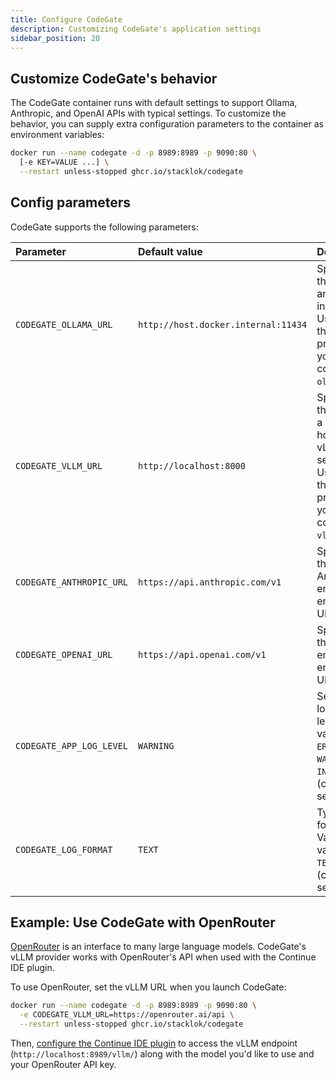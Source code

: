 ```yaml
---
title: Configure CodeGate
description: Customizing CodeGate's application settings
sidebar_position: 20
---
```


## Customize CodeGate's behavior

The CodeGate container runs with default settings to support Ollama, Anthropic,
and OpenAI APIs with typical settings. To customize the behavior, you can supply
extra configuration parameters to the container as environment variables:

```bash {2}
docker run --name codegate -d -p 8989:8989 -p 9090:80 \
  [-e KEY=VALUE ...] \
  --restart unless-stopped ghcr.io/stacklok/codegate
```

## Config parameters

CodeGate supports the following parameters:

| Parameter                | Default value                       | Description                                                                                                   |
| :----------------------- | :---------------------------------- | :------------------------------------------------------------------------------------------------------------ |
| `CODEGATE_OLLAMA_URL`    | `http://host.docker.internal:11434` | Specifies the URL of an Ollama instance. Used when the provider in your plugin config is `ollama`.            |
| `CODEGATE_VLLM_URL`      | `http://localhost:8000`             | Specifies the URL of a model hosted by a vLLM server. Used when the provider in your plugin config is `vllm`. |
| `CODEGATE_ANTHROPIC_URL` | `https://api.anthropic.com/v1`      | Specifies the Anthropic engine API endpoint URL.                                                              |
| `CODEGATE_OPENAI_URL`    | `https://api.openai.com/v1`         | Specifies the OpenAI engine API endpoint URL.                                                                 |
| `CODEGATE_APP_LOG_LEVEL` | `WARNING`                           | Sets the logging level. Valid values: `ERROR`, `WARNING`, `INFO`, `DEBUG` (case sensitive)                    |
| `CODEGATE_LOG_FORMAT`    | `TEXT`                              | Type of log formatting. Valid values: `TEXT`, `JSON` (case sensitive)                                         |

## Example: Use CodeGate with OpenRouter

[OpenRouter](https://openrouter.ai/) is an interface to many large language
models. CodeGate's vLLM provider works with OpenRouter's API when used with the
Continue IDE plugin.

To use OpenRouter, set the vLLM URL when you launch CodeGate:

```bash {2}
docker run --name codegate -d -p 8989:8989 -p 9090:80 \
  -e CODEGATE_VLLM_URL=https://openrouter.ai/api \
  --restart unless-stopped ghcr.io/stacklok/codegate
```

Then, [configure the Continue IDE plugin](./use-with-continue.mdx) to access the
vLLM endpoint (`http://localhost:8989/vllm/`) along with the model you'd like to
use and your OpenRouter API key.
